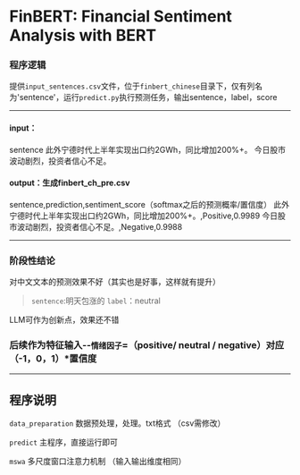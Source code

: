 # FinBERT: Financial Sentiment Analysis with BERT

### 程序逻辑
提供`input_sentences.csv`文件，位于`finbert_chinese`目录下，仅有列名为'sentence'，运行`predict.py`执行预测任务，输出sentence，label，score

---

#### input：

sentence
此外宁德时代上半年实现出口约2GWh，同比增加200%+。
今日股市波动剧烈，投资者信心不足。
#### output：生成finbert_ch_pre.csv
sentence,prediction,sentiment_score（softmax之后的预测概率/置信度）
此外宁德时代上半年实现出口约2GWh，同比增加200%+。,Positive,0.9989
今日股市波动剧烈，投资者信心不足。,Negative,0.9988

---

### 阶段性结论
对中文文本的预测效果不好（其实也是好事，这样就有提升）
> `sentence`:明天包涨的
> `label`：neutral

LLM可作为创新点，效果还不错



### 后续作为特征输入--`情绪因子`=（positive/ neutral / negative）对应（-1，0，1）*置信度


---

## 程序说明
`data_preparation` 数据预处理，处理。txt格式 （csv需修改）

`predict` 主程序，直接运行即可

`mswa` 多尺度窗口注意力机制 （输入输出维度相同）